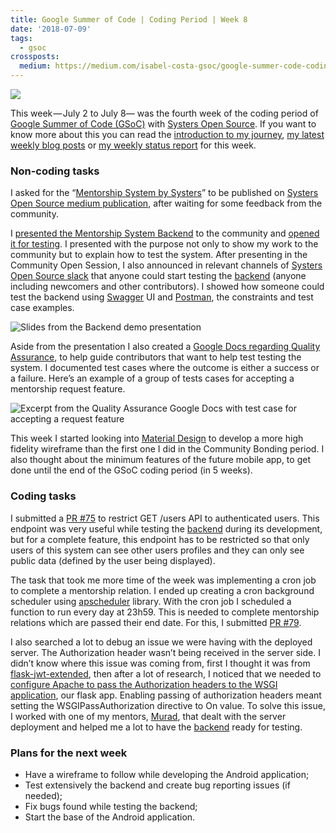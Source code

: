 ```yaml
---
title: Google Summer of Code | Coding Period | Week 8
date: '2018-07-09'
tags:
  - gsoc
crossposts:
  medium: https://medium.com/isabel-costa-gsoc/google-summer-code-coding-period-week-8-c10271254a67
---
```


![](/images/gsoc-week-8-cover.png)

This week — July 2 to July 8— was the fourth week of the coding period of [Google Summer of Code (GSoC)](https://summerofcode.withgoogle.com/) with [Systers Open Source](https://github.com/systers). If you want to know more about this you can read the [introduction to my journey](https://medium.com/isabel-costa-gsoc/intro-to-google-summer-of-code-with-systers-open-source-dbdaa92bd189), [my latest weekly blog posts](https://medium.com/isabel-costa-gsoc) or [my weekly status report](https://github.com/systers/mentorship-backend/wiki/GSoC-2018-Isabel-Costa#weekly-status-report-for-week-8) for this week.

### Non-coding tasks

I asked for the “[Mentorship System by Systers](https://medium.com/systers-opensource/mentorship-system-by-systers-52dbe1275d9f)” to be published on [Systers Open Source medium publication](https://medium.com/systers-opensource), after waiting for some feedback from the community.

I [presented the Mentorship System Backend](https://docs.google.com/presentation/d/1dcnb1GQXR7LPiknADsbNY9b0kTKY2dZt3WSfED4ntfU/edit?usp=sharing) to the community and [opened it for testing](http://systers-mentorship-dev.eu-central-1.elasticbeanstalk.com/). I presented with the purpose not only to show my work to the community but to explain how to test the system. After presenting in the Community Open Session, I also announced in relevant channels of [Systers Open Source slack](http://systers.io/slack-systers-opensource/) that anyone could start testing the [backend](https://github.com/systers/mentorship-backend) (anyone including newcomers and other contributors). I showed how someone could test the backend using [Swagger](https://swagger.io/) UI and [Postman](https://www.getpostman.com/), the constraints and test case examples.

![Slides from the Backend demo presentation](/images/gsoc-week-8-presentation.png)

Aside from the presentation I also created a [Google Docs regarding Quality Assurance](https://docs.google.com/document/d/1kStdMWK9K93zlsjIFbU2fODE98NK3a4nJGtYtBEyrlo/edit?usp=sharing), to help guide contributors that want to help test testing the system. I documented test cases where the outcome is either a success or a failure. Here’s an example of a group of tests cases for accepting a mentorship request feature.

![Excerpt from the Quality Assurance Google Docs with test case for accepting a request feature](/images/gsoc-week-8-test-case-doc.png)

This week I started looking into [Material Design](https://material.io/design/) to develop a more high fidelity wireframe than the first one I did in the Community Bonding period. I also thought about the minimum features of the future mobile app, to get done until the end of the GSoC coding period (in 5 weeks).

### Coding tasks

I submitted a [PR #75](https://github.com/systers/mentorship-backend/pull/75) to restrict GET /users API to authenticated users. This endpoint was very useful while testing the [backend](https://github.com/systers/mentorship-backend) during its development, but for a complete feature, this endpoint has to be restricted so that only users of this system can see other users profiles and they can only see public data (defined by the user being displayed).

The task that took me more time of the week was implementing a cron job to complete a mentorship relation. I ended up creating a cron background scheduler using [apscheduler](https://apscheduler.readthedocs.io) library. With the cron job I scheduled a function to run every day at 23h59. This is needed to complete mentorship relations which are passed their end date. For this, I submitted [PR #79](https://github.com/systers/mentorship-backend/pull/79).

I also searched a lot to debug an issue we were having with the deployed server. The Authorization header wasn’t being received in the server side. I didn’t know where this issue was coming from, first I thought it was from [flask-jwt-extended](https://github.com/vimalloc/flask-jwt-extended), then after a lot of research, I noticed that we needed to [configure Apache to pass the Authorization headers to the WSGI application](http://modwsgi.readthedocs.io/en/develop/configuration-directives/WSGIPassAuthorization.html), our flask app. Enabling passing of authorization headers meant setting the WSGIPassAuthorization directive to On value. To solve this issue, I worked with one of my mentors, [Murad](https://github.com/m-murad), that dealt with the server deployment and helped me a lot to have the [backend](https://github.com/systers/mentorship-backend) ready for testing.

### Plans for the next week

-   Have a wireframe to follow while developing the Android application;
-   Test extensively the backend and create bug reporting issues (if needed);
-   Fix bugs found while testing the backend;
-   Start the base of the Android application.
